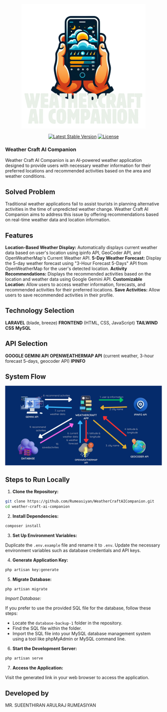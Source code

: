 <p align="center"><a href="#"><img src="/public/img/logo.png" width="400" alt="Weather Craft AI Companion Logo"></a></p>

<p align="center">
<a href="https://packagist.org/packages/laravel/framework"><img src="https://img.shields.io/packagist/v/laravel/framework" alt="Latest Stable Version"></a>
<a href="https://packagist.org/packages/laravel/framework"><img src="https://img.shields.io/packagist/l/laravel/framework" alt="License"></a>
</p>

### Weather Craft AI Companion

Weather Craft AI Companion is an AI-powered weather application designed to provide users with necessary weather information for their preferred locations and recommended activities based on the area and weather conditions.

## Solved Problem

Traditional weather applications fail to assist tourists in planning alternative activities in the time of unpredicted weather change. Weather Craft AI Companion aims to address this issue by offering recommendations based on real-time weather data and location information.

## Features

**Location-Based Weather Display:** Automatically displays current weather data based on user's location using ipinfo API, GeoCoder API, and OpenWeatherMap's Current Weather API.
**5-Day Weather Forecast:** Display the 5-day weather forecast using "3-Hour Forecast 5-Days" API from OpenWeatherMap for the user's detected location.
**Activity Recommendations:** Displays the recommended activities based on the location and weather data using Google Gemini API.
**Customizable Location:** Allow users to access weather information, forecasts, and recommended activities for their preferred locations.
**Save Activities:** Allow users to save recommended activities in their profile.

## Technology Selection

**LARAVEL** (blade, breeze)
**FRONTEND** (HTML, CSS, JavaScript) 
**TAILWIND CSS**
**MySQL**

## API Selection

**GOOGLE GEMINI API**
**OPENWEATHERMAP API** (current weather, 3-hour forecast 5-days, geocoder API)
**IPINFO**

## System Flow

<p align="center"><a href="#"><img src="/public/img/flow.png" width="800" alt="System Flow"></a></p>

## Steps to Run Locally

1. **Clone the Repository:**

```bash
git clone https://github.com/Rumeasiyan/WeatherCraftAICompanion.git
cd weather-craft-ai-companion
```

2. **Install Dependencies:**

```bash
composer install
```

3. **Set Up Environment Variables:**

Duplicate the `.env.example` file and rename it to `.env`. Update the necessary environment variables such as database credentials and API keys.

4. **Generate Application Key:**

```bash
php artisan key:generate
```

5. **Migrate Database:**

```bash
php artisan migrate
```
*Import Database:*

If you prefer to use the provided SQL file for the database, follow these steps:
   - Locate the `database-backup-1` folder in the repository.
   - Find the SQL file within the folder.
   - Import the SQL file into your MySQL database management system using a tool like phpMyAdmin or MySQL command line.

6. **Start the Development Server:**

```bash
php artisan serve
```

7. **Access the Application:**

Visit the generated link in your web browser to access the application.

## Developed by

MR. SUEENTHIRAN ARULRAJ RUMEASIYAN
